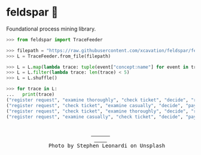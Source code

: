 # feldspar 🧱
Foundational process mining library.

```python
>>> from feldspar import TraceFeeder

>>> filepath = "https://raw.githubusercontent.com/xcavation/feldspar/feature/base-setup/data/running-example.xes"
>>> L = TraceFeeder.from_file(filepath)

>>> L = L.map(lambda trace: tuple(event["concept:name"] for event in trace))
>>> L = L.filter(lambda trace: len(trace) < 5)
>>> L = L.shuffle()

>>> for trace in L:
...   print(trace)
("register request", "examine thoroughly", "check ticket", "decide", "reject request")
("register request", "check ticket", "examine casually", "decide", "pay compensation")
("register request", "check ticket", "examine thoroughly", "decide", "reject request")
("register request", "examine casually", "check ticket", "decide", "pay compensation")
```

<span align="center">
  <pre>
    <a href="https://github.com/xcavation/feldspar">
      <img str="https://raw.githubusercontent.com/xcavation/feldspar/develop/readme_cover.jpg" align="center">
    </a>
    Photo by Stephen Leonardi on Unsplash
  </pre>
</span>
